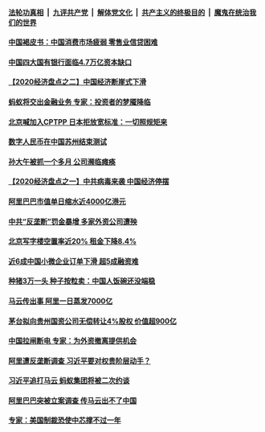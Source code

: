 

####  [法轮功真相](../../../../basic/blob/master/README.md?t=12301731) &nbsp;|&nbsp; [九评共产党](../../../../9ping.md/blob/master/README.md?t=12301731) &nbsp;|&nbsp; [解体党文化](../../../../jtdwh.md/blob/master/README.md?t=12301731)  &nbsp;|&nbsp; [共产主义的终极目的](../../../../gczydzjmd.md/blob/master/README.md?t=12301731) &nbsp;|&nbsp; [魔鬼在统治我们的世界](../../../../mgztzwmdsj.md/blob/master/README.md?t=12301731) 

#### [中国褐皮书：中国消费市场疲弱 零售业信贷困难](../pages/soh7/458509.md?t=12301731) 
#### [中国四大国有银行面临4.7万亿资本缺口](../pages/soh7/458500.md?t=12301731) 
#### [【2020经济盘点之二】中国经济断崖式下滑](../pages/soh7/458476.md?t=12301731) 
#### [蚂蚁将交出金融业务 专家：投资者的梦魇降临](../pages/soh7/458461.md?t=12301731) 
#### [北京喊加入CPTPP 日本拒放宽标准：一切照规矩来](../pages/soh7/458287.md?t=12301731) 
#### [数字人民币在中国苏州结束测试](../pages/soh7/458074.md?t=12301731) 
#### [孙大午被抓一个多月 公司濒临瘫痪](../pages/soh7/458065.md?t=12301731) 
#### [【2020经济盘点之一】中共病毒来袭 中国经济停摆](../pages/soh7/458056.md?t=12301731) 
#### [阿里巴巴市值单日缩水近4000亿港元](../pages/soh7/458053.md?t=12301731) 
#### [中共“反垄断”罚金暴增 多家外资公司遭殃](../pages/soh7/457234.md?t=12301731) 
#### [北京写字楼空置率近20% 租金下降8.4%](../pages/soh7/457258.md?t=12301731) 
#### [近6成中国小微企业订单下滑 超5成融资难](../pages/soh7/457252.md?t=12301731) 
#### [种猪3万一头 种子按粒卖：中国人饭碗还没端稳](../pages/soh7/457249.md?t=12301731) 
#### [马云传出事 阿里一日蒸发7000亿 ](../pages/soh7/457075.md?t=12301731) 
#### [茅台拟向贵州国资公司无偿转让4%股权 价值超900亿](../pages/soh7/456967.md?t=12301731) 
#### [中国拉闸断电 专家：为外资撤离提供机会](../pages/soh7/456952.md?t=12301731) 
#### [阿里遭反垄断调查 习近平要对权贵阶层动手？](../pages/soh7/456934.md?t=12301731) 
#### [习近平追打马云 蚂蚁集团将被二次约谈](../pages/soh7/456775.md?t=12301731) 
#### [阿里巴巴突被立案调查 传马云出不了中国](../pages/soh7/456733.md?t=12301731) 
#### [专家：美国制裁恐使中芯撑不过一年](../pages/soh7/456658.md?t=12301731) 
